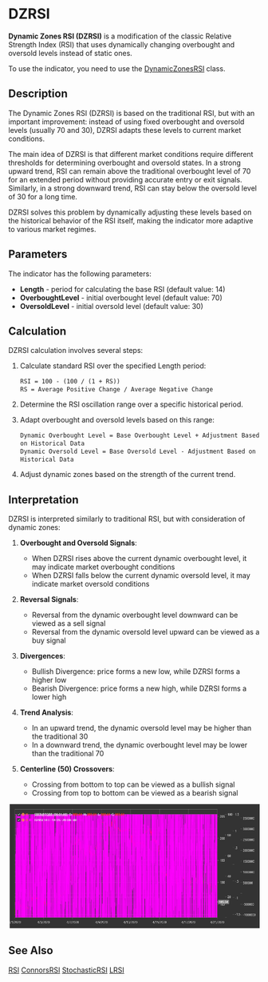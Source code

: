 # DZRSI

**Dynamic Zones RSI (DZRSI)** is a modification of the classic Relative Strength Index (RSI) that uses dynamically changing overbought and oversold levels instead of static ones.

To use the indicator, you need to use the [DynamicZonesRSI](xref:StockSharp.Algo.Indicators.DynamicZonesRSI) class.

## Description

The Dynamic Zones RSI (DZRSI) is based on the traditional RSI, but with an important improvement: instead of using fixed overbought and oversold levels (usually 70 and 30), DZRSI adapts these levels to current market conditions.

The main idea of DZRSI is that different market conditions require different thresholds for determining overbought and oversold states. In a strong upward trend, RSI can remain above the traditional overbought level of 70 for an extended period without providing accurate entry or exit signals. Similarly, in a strong downward trend, RSI can stay below the oversold level of 30 for a long time.

DZRSI solves this problem by dynamically adjusting these levels based on the historical behavior of the RSI itself, making the indicator more adaptive to various market regimes.

## Parameters

The indicator has the following parameters:
- **Length** - period for calculating the base RSI (default value: 14)
- **OverboughtLevel** - initial overbought level (default value: 70)
- **OversoldLevel** - initial oversold level (default value: 30)

## Calculation

DZRSI calculation involves several steps:

1. Calculate standard RSI over the specified Length period:
   ```
   RSI = 100 - (100 / (1 + RS))
   RS = Average Positive Change / Average Negative Change
   ```

2. Determine the RSI oscillation range over a specific historical period.

3. Adapt overbought and oversold levels based on this range:
   ```
   Dynamic Overbought Level = Base Overbought Level + Adjustment Based on Historical Data
   Dynamic Oversold Level = Base Oversold Level - Adjustment Based on Historical Data
   ```

4. Adjust dynamic zones based on the strength of the current trend.

## Interpretation

DZRSI is interpreted similarly to traditional RSI, but with consideration of dynamic zones:

1. **Overbought and Oversold Signals**:
   - When DZRSI rises above the current dynamic overbought level, it may indicate market overbought conditions
   - When DZRSI falls below the current dynamic oversold level, it may indicate market oversold conditions

2. **Reversal Signals**:
   - Reversal from the dynamic overbought level downward can be viewed as a sell signal
   - Reversal from the dynamic oversold level upward can be viewed as a buy signal

3. **Divergences**:
   - Bullish Divergence: price forms a new low, while DZRSI forms a higher low
   - Bearish Divergence: price forms a new high, while DZRSI forms a lower high

4. **Trend Analysis**:
   - In an upward trend, the dynamic oversold level may be higher than the traditional 30
   - In a downward trend, the dynamic overbought level may be lower than the traditional 70

5. **Centerline (50) Crossovers**:
   - Crossing from bottom to top can be viewed as a bullish signal
   - Crossing from top to bottom can be viewed as a bearish signal

![indicator_dynamic_zones_rsi](../../../../images/indicator_dynamic_zones_rsi.png)

## See Also

[RSI](rsi.md)
[ConnorsRSI](connors_rsi.md)
[StochasticRSI](stochastic_rsi.md)
[LRSI](laguerre_rsi.md)